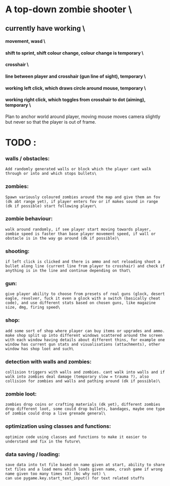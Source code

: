 # A top-down zombie shooter \
## currently have working \
#### movement, wasd \
#### shift to sprint, shift colour change, colour change is temporary \
#### crosshair \
#### line between player and crosshair (gun line of sight), temporary \
#### working left click, which draws circle around mouse, temporary \
#### working right click, which toggles from crosshair to dot (aiming), temporary \
Plan to anchor world around player, moving mouse moves camera slightly but never so that the player is out of frame.

# TODO : 
### walls / obstacles:
    Add randomly generated walls or block which the player cant walk through or into and which stops bullets\
### zombies:
    Spawn variously coloured zombies around the map and give them an fov (dk abt range yet), if player enters fov or if makes sound in range (dk if possible) start following player\
### zombie behaviour:
    walk around randomly, if see player start moving towards player, zombie speed is faster than base player movement speed, if wall or obstacle is in the way go around (dk if possible)\
### shooting:
    if left click is clicked and there is ammo and not reloading shoot a bullet along line (current line from player to crosshair) and check if anything is in the line and continue depending on that\
### gun:
    give player ability to choose from presets of real guns (glock, desert eagle, revolver, fuck it even a glock with a switch (basically cheat code), and use different stats based on chosen guns, like magazine size, dmg, firing speed\
### shop:
    add some sort of shop where player can buy items or upgrades and ammo. make shop split up into different windows scattered around the screen with each window having details about different thins, for example one window has current gun stats and visualisations (attachments), other window has shop loot and such\
### detection with walls and zombies:
    collision triggers with walls and zombies. cant walk into walls and if walk into zombies deal damage (temporary slow = trauma ?), also collision for zombies and walls and pathing around (dk if possible)\
### zombie loot:
    zombies drop coins or crafting materials (dk yet), different zombies drop different loot, some could drop bullets, bandages, maybe one type of zombie could drop a live grenade general\
### optimization using classes and functions:
    optimize code using classes and functions to make it easier to understand and fix in the future\
### data saving / loading:
    save data into txt file based on name given at start, ability to share txt files and a load menu which loads given name, crash game if wrong name given too many times (3) (bc why not) \
    can use pygame.key.start_text_input() for text related stuffs
